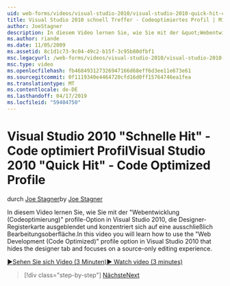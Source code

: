 ```yaml
---
uid: web-forms/videos/visual-studio-2010/visual-studio-2010-quick-hit-code-optimized-profile
title: Visual Studio 2010 schnell Treffer - Codeoptimiertes Profil | Microsoft-Dokumentation
author: JoeStagner
description: In diesem Video lernen Sie, wie Sie mit der &quot;Webentwicklung (Codeoptimierung)&quot; profile-Option in Visual Studio 2010, die Designer-Registerkarte wird ausgeblendet und...
ms.author: riande
ms.date: 11/05/2009
ms.assetid: 8c1d1c73-9c04-49c2-b15f-3c95b80dfbf1
msc.legacyurl: /web-forms/videos/visual-studio-2010/visual-studio-2010-quick-hit-code-optimized-profile
msc.type: video
ms.openlocfilehash: fb468493127326947166d68eff6d3ee11e673e61
ms.sourcegitcommit: 0f1119340e4464720cfd16d0ff15764746ea1fea
ms.translationtype: MT
ms.contentlocale: de-DE
ms.lasthandoff: 04/17/2019
ms.locfileid: "59404750"
---
```

# <a name="visual-studio-2010-quick-hit---code-optimized-profile"></a><span data-ttu-id="eaa76-103">Visual Studio 2010 "Schnelle Hit" - Code optimiert Profil</span><span class="sxs-lookup"><span data-stu-id="eaa76-103">Visual Studio 2010 "Quick Hit" - Code Optimized Profile</span></span>

<span data-ttu-id="eaa76-104">durch [Joe Stagner](https://github.com/JoeStagner)</span><span class="sxs-lookup"><span data-stu-id="eaa76-104">by [Joe Stagner](https://github.com/JoeStagner)</span></span>

<span data-ttu-id="eaa76-105">In diesem Video lernen Sie, wie Sie mit der &quot;Webentwicklung (Codeoptimierung)&quot; profile-Option in Visual Studio 2010, die Designer-Registerkarte ausgeblendet und konzentriert sich auf eine ausschließlich Bearbeitungsoberfläche.</span><span class="sxs-lookup"><span data-stu-id="eaa76-105">In this video you will learn how to use the &quot;Web Development (Code Optimized)&quot; profile option in Visual Studio 2010 that hides the designer tab and focuses on a source-only editing experience.</span></span> 

[<span data-ttu-id="eaa76-106">&#9654;Sehen Sie sich Video (3 Minuten)</span><span class="sxs-lookup"><span data-stu-id="eaa76-106">&#9654; Watch video (3 minutes)</span></span>](https://channel9.msdn.com/Blogs/ASP-NET-Site-Videos/visual-studio-2010-quick-hit-code-optimized-profile)

> [!div class="step-by-step"]
> [<span data-ttu-id="eaa76-107">Nächste</span><span class="sxs-lookup"><span data-stu-id="eaa76-107">Next</span></span>](visual-studio-2010-quick-hit-code-search-view-hierarchy.md)
